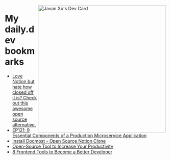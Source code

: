 
<a href="https://app.daily.dev/JavanXU"><img align="right" src="https://api.daily.dev/devcards/e45a150971844cd6959a94bb94e861ea.png?r=quw" width="400" alt="Javan Xu's Dev Card"/></a>

# My daily.dev bookmarks
<!-- daily.dev BOOKMARKS:START -->
- [Love Notion but hate how closed off it is? Check out this awesome open source alternative.](https://app.daily.dev/posts/X8TDJBbd7?utm_source=rss&utm_medium=bookmarks&utm_campaign=6ueXw3FRNQzpNtewCDbI6)
- [EP121: 9 Essential Components of a Production Microservice Application](https://app.daily.dev/posts/FHkqTIOVw?utm_source=rss&utm_medium=bookmarks&utm_campaign=6ueXw3FRNQzpNtewCDbI6)
- [Install Docmost - Open Source Notion Clone](https://app.daily.dev/posts/SNYhUAesv?utm_source=rss&utm_medium=bookmarks&utm_campaign=6ueXw3FRNQzpNtewCDbI6)
- [Open-Source Tool to Increase Your Productivity](https://app.daily.dev/posts/YoIW2a4M1?utm_source=rss&utm_medium=bookmarks&utm_campaign=6ueXw3FRNQzpNtewCDbI6)
- [8 Frontend Tools to Become a Better Developer](https://app.daily.dev/posts/4S0EgM7lW?utm_source=rss&utm_medium=bookmarks&utm_campaign=6ueXw3FRNQzpNtewCDbI6)
<!-- daily.dev BOOKMARKS:END -->
